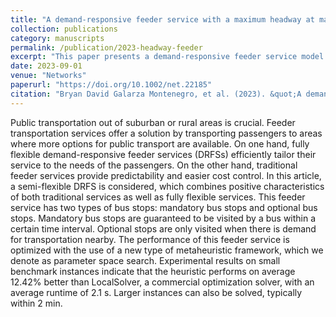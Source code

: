 ```yaml
---
title: "A demand-responsive feeder service with a maximum headway at mandatory stops"
collection: publications
category: manuscripts
permalink: /publication/2023-headway-feeder
excerpt: "This paper presents a demand-responsive feeder service model incorporating maximum headway requirements at mandatory stops."
date: 2023-09-01
venue: "Networks"
paperurl: "https://doi.org/10.1002/net.22185"
citation: "Bryan David Galarza Montenegro, et al. (2023). &quot;A demand-responsive feeder service with a maximum headway at mandatory stops.&quot; <i>Networks<i>, 83(1), 22185. https://doi.org/10.1002/net.22185"
---
```

Public transportation out of suburban or rural areas is crucial. Feeder transportation services offer a solution by transporting passengers to areas where more options for public transport are available. On one hand, fully flexible demand-responsive feeder services (DRFSs) efficiently tailor their service to the needs of the passengers. On the other hand, traditional feeder services provide predictability and easier cost control. In this article, a semi-flexible DRFS is considered, which combines positive characteristics of both traditional services as well as fully flexible services. This feeder service has two types of bus stops: mandatory bus stops and optional bus stops. Mandatory bus stops are guaranteed to be visited by a bus within a certain time interval. Optional stops are only visited when there is demand for transportation nearby. The performance of this feeder service is optimized with the use of a new type of metaheuristic framework, which we denote as parameter space search. Experimental results on small benchmark instances indicate that the heuristic performs on average 12.42% better than LocalSolver, a commercial optimization solver, with an average runtime of 2.1 s. Larger instances can also be solved, typically within 2 min.